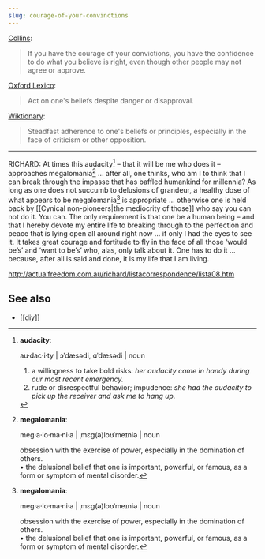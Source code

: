 ```yaml
---
slug: courage-of-your-convinctions
---
```


[Collins](https://www.collinsdictionary.com/dictionary/english/the-courage-of-your-convictions):

> If you have the courage of your convictions, you have the confidence to do what you believe is right, even though other people may not agree or approve.

[Oxford Lexico](https://www.lexico.com/definition/have_the_courage_of_one's_convictions):

> Act on one's beliefs despite danger or disapproval.

[Wiktionary](https://en.wiktionary.org/wiki/courage_of_one's_convictions):

> Steadfast adherence to one's beliefs or principles, especially in the face of criticism or other opposition. 

---

RICHARD: At times this audacity[^a] – that it will be me who does it – approaches megalomania[^m] ... after all, one thinks, who am I to think that I can break through the impasse that has baffled humankind for millennia? As long as one does not succumb to delusions of grandeur, a healthy dose of what appears to be megalomania[^m] is appropriate ... otherwise one is held back by [[Cynical non-pioneers|the mediocrity of those]] who say you can not do it. You can. The only requirement is that one be a human being – and that I hereby devote my entire life to breaking through to the perfection and peace that is lying open all around right now ... if only I had the eyes to see it. It takes great courage and fortitude to fly in the face of all those ‘would be’s’ and ‘want to be’s’ who, alas, only talk about it. One has to do it ... because, after all is said and done, it is my life that I am living.

http://actualfreedom.com.au/richard/listacorrespondence/lista08.htm

## See also

- [[diy]]

[^m]: **megalomania**:

    meg·a·lo·ma·ni·a | ˌmɛɡ(ə)loʊˈmeɪniə |
    noun

    obsession with the exercise of power, especially in the domination of others.\
    • the delusional belief that one is important, powerful, or famous, as a form or symptom of mental disorder.

[^a]: **audacity**:

    au·dac·i·ty | ɔˈdæsədi, ɑˈdæsədi |
    noun

    1. a willingness to take bold risks: *her audacity came in handy during our most recent emergency.*
    2. rude or disrespectful behavior; impudence: *she had the audacity to pick up the receiver and ask me to hang up.*